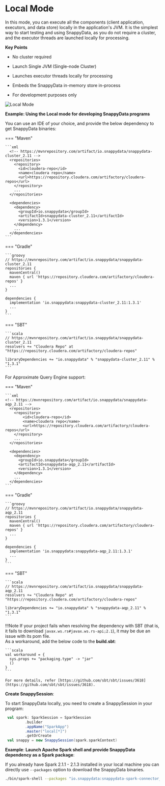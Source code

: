 <a id="localmode"></a>
# Local Mode

In this mode, you can execute all the components (client application, executors, and data store) locally in the application's JVM. It is the simplest way to start testing and using SnappyData, as you do not require a cluster, and the  executor threads are launched locally for processing.

**Key Points**

* No cluster required

* Launch Single JVM (Single-node Cluster)

* Launches executor threads locally for processing

* Embeds the SnappyData in-memory store in-process

* For development purposes only

![Local Mode](../Images/SnappyLocalMode.png)

**Example: Using the Local mode for developing SnappyData programs**

You can use an IDE of your choice, and provide the below dependency to get SnappyData binaries:

=== "Maven"

    ```xml
      <!-- https://mvnrepository.com/artifact/io.snappydata/snappydata-cluster_2.11 -->
      <repositories>
        <repository>
          <id>cloudera-repo</id>
          <name>cloudera repo</name>
          <url>https://repository.cloudera.com/artifactory/cloudera-repos</url>
        </repository>
        ...
      </repositories>

      <dependencies>
        <dependency>
          <groupId>io.snappydata</groupId>
          <artifactId>snappydata-cluster_2.11</artifactId>
          <version>1.3.1</version>
        </dependency>
        ...
      </dependencies>
    ```

=== "Gradle"

    ```groovy
    // https://mvnrepository.com/artifact/io.snappydata/snappydata-cluster_2.11
    repositories {
      mavenCentral()
      maven { url 'https://repository.cloudera.com/artifactory/cloudera-repos' }
      ...
    }

    dependencies {
      implementation 'io.snappydata:snappydata-cluster_2.11:1.3.1'
      ...
    }
    ```

=== "SBT"

    ```scala
    // https://mvnrepository.com/artifact/io.snappydata/snappydata-cluster_2.11
    resolvers += "Cloudera Repo" at "https://repository.cloudera.com/artifactory/cloudera-repos"

    libraryDependencies += "io.snappydata" % "snappydata-cluster_2.11" % "1.3.1"
    ```

For Approximate Query Engine support:

=== "Maven"

    ```xml
    <!-- https://mvnrepository.com/artifact/io.snappydata/snappydata-aqp_2.11 -->
      <repositories>
        <repository>
            <id>cloudera-repo</id>
            <name>cloudera repo</name>
            <url>https://repository.cloudera.com/artifactory/cloudera-repos</url>
        </repository>
        ...
      </repositories>

      <dependencies>
        <dependency>
          <groupId>io.snappydata</groupId>
          <artifactId>snappydata-aqp_2.11</artifactId>
          <version>1.3.1</version>
        </dependency>
        ...
      </dependencies>
    ```

=== "Gradle"

    ```groovy
    // https://mvnrepository.com/artifact/io.snappydata/snappydata-aqp_2.11
    repositories {
      mavenCentral()
      maven { url 'https://repository.cloudera.com/artifactory/cloudera-repos' }
      ...
    }

    dependencies {
      implementation 'io.snappydata:snappydata-aqp_2.11:1.3.1'
      ...
    }
    ```

=== "SBT"

    ```scala
    // https://mvnrepository.com/artifact/io.snappydata/snappydata-aqp_2.11
    resolvers += "Cloudera Repo" at "https://repository.cloudera.com/artifactory/cloudera-repos"

    libraryDependencies += "io.snappydata" % "snappydata-aqp_2.11" % "1.3.1"
    ```

!!!Note
    If your project fails when resolving the dependency with SBT (that is, it fails to download `javax.ws.rs#javax.ws.rs-api;2.1`), it may be due an issue with its pom file. </br>As a workaround, add the below code to the **build.sbt**:

    ```scala
    val workaround = {
      sys.props += "packaging.type" -> "jar"
      ()
    }
    ```

    For more details, refer [https://github.com/sbt/sbt/issues/3618](https://github.com/sbt/sbt/issues/3618).

**Create SnappySession**:

To start SnappyData locally, you need to create a SnappySession in your program:

```scala
 val spark: SparkSession = SparkSession
         .builder
         .appName("SparkApp")
         .master("local[*]")
         .getOrCreate
 val snappy = new SnappySession(spark.sparkContext)
```


**Example**: **Launch Apache Spark shell and provide SnappyData dependency as a Spark package**:

If you already have Spark 2.1.1 - 2.1.3 installed in your local machine you can directly use `--packages` option to download the SnappyData binaries.

```sh
./bin/spark-shell --packages "io.snappydata:snappydata-spark-connector_2.11:1.3.1"
```
